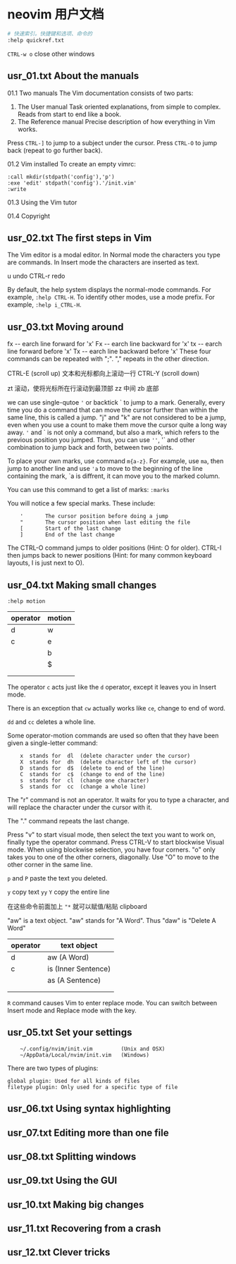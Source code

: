 # neovim 用户文档

```bash
# 快速索引。快捷键和选项、命令的
:help quickref.txt


```

`CTRL-w o` close other windows

## usr_01.txt About the manuals

01.1 Two manuals
The Vim documentation consists of two parts:

1. The User manual
   Task oriented explanations, from simple to complex. Reads from start to end like a book.
2. The Reference manual
   Precise description of how everything in Vim works.

Press `CTRL-]` to jump to a subject under the cursor.
Press `CTRL-O` to jump back (repeat to go further back).

01.2 Vim installed
To create an empty vimrc:

```vim
:call mkdir(stdpath('config'),'p')
:exe 'edit' stdpath('config').'/init.vim'
:write
```

01.3 Using the Vim tutor

01.4 Copyright

## usr_02.txt The first steps in Vim

The Vim editor is a modal editor.
In Normal mode the characters you type are commands.
In Insert mode the characters are inserted as text.

u undo
CTRL-r redo

By default, the help system displays the normal-mode commands. For example, `:help CTRL-H`.
To identify other modes, use a mode prefix. For example, `:help i_CTRL-H`.

## usr_03.txt Moving around

fx -- earch line forward for 'x'
Fx -- earch line backward for 'x'
tx -- earch line forward before 'x'
Tx -- earch line backward before 'x'
These four commands can be repeated with ";". "," repeats in the other direction.

CTRL-E (scroll up) 文本和光标都向上滚动一行
CTRL-Y (scroll down)

zt 滚动，使将光标所在行滚动到最顶部
zz 中间
zb 底部

we can use single-qutoe `'` or backtick \` to jump to a mark.
Generally, every time you do a command that can move the cursor further than within the same line, this is called a jump.
"j" and "k" are not considered to be a jump, even when you use a count to make them move the cursor quite a long way away.
`'` and \` is not only a command, but also a mark, which refers to the previous position you jumped.
Thus, you can use `''`, '\` and other combination to jump back and forth, between two points.

To place your own marks, use command `m{a-z}`. For example, use `ma`, then jump to another line and use `'a` to move to the beginning of the line containing the mark, \`a is diffrent, it can move you to the marked column.

You can use this command to get a list of marks: `:marks`

You will notice a few special marks. These include:

        '       The cursor position before doing a jump
        "       The cursor position when last editing the file
        [       Start of the last change
        ]       End of the last change

The CTRL-O command jumps to older positions (Hint: O for older).
CTRL-I then jumps back to newer positions (Hint: for many common keyboard layouts, I is just next to O).

## usr_04.txt Making small changes

`:help motion`

| operator | motion |
| -------- | ------ |
| d        | w      |
| c        | e      |
|          | b      |
|          | $      |
|          |        |
|          |        |

The operator `c` acts just like the `d` operator, except it leaves you in Insert mode.

There is an exception that `cw` actually works like `ce`, change to end of word.

`dd` and `cc` deletes a whole line.

Some operator-motion commands are used so often that they have been given a single-letter command:

        x  stands for  dl  (delete character under the cursor)
        X  stands for  dh  (delete character left of the cursor)
        D  stands for  d$  (delete to end of the line)
        C  stands for  c$  (change to end of the line)
        s  stands for  cl  (change one character)
        S  stands for  cc  (change a whole line)

The "r" command is not an operator. It waits for you to type a character, and will replace the character under the cursor with it.

The "." command repeats the last change.

Press "v" to start visual mode, then select the text you want to work on, finally type the operator command.
Press CTRL-V to start blockwise Visual mode.
When using blockwise selection, you have four corners. "o" only takes you to one of the other corners, diagonally. Use "O" to move to the other corner in the same line.

`p` and `P` paste the text you deleted.

`y` copy text
`yy` `Y` copy the entire line

在这些命令前面加上 `"*` 就可以赋值/粘贴 clipboard

"aw" is a text object. "aw" stands for "A Word". Thus "daw" is "Delete A Word"

| operator | text object         |
| -------- | ------------------- |
| d        | aw (A Word)         |
| c        | is (Inner Sentence) |
|          | as (A Sentence)     |
|          |                     |
|          |                     |

`R` command causes Vim to enter replace mode.
You can switch between Insert mode and Replace mode with the <Insert> key.

## usr_05.txt Set your settings

        ~/.config/nvim/init.vim         (Unix and OSX)
        ~/AppData/Local/nvim/init.vim   (Windows)

There are two types of plugins:

    global plugin: Used for all kinds of files
    filetype plugin: Only used for a specific type of file

## usr_06.txt Using syntax highlighting

## usr_07.txt Editing more than one file

## usr_08.txt Splitting windows

## usr_09.txt Using the GUI

## usr_10.txt Making big changes

## usr_11.txt Recovering from a crash

## usr_12.txt Clever tricks

